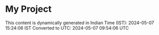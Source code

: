 # My Project

This content is dynamically generated in Indian Time (IST): 2024-05-07 15:24:06 IST
Converted to UTC: 2024-05-07 09:54:06 UTC
